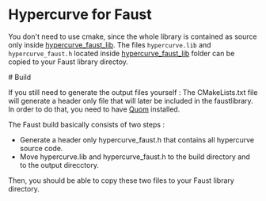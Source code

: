 
# Hypercurve for Faust  

You don't need to use cmake, since the whole library is contained as source only inside [hypercurve_faust_lib](faust_hypercurve_lib). The files `hypercurve.lib` and `hypercurve_faust.h` located 
inside [hypercurve_faust_lib](./faust_hypercurve_lib) folder can be copied to your Faust library directoy.

# Build 

If you still need to generate the output files yourself : 
The CMakeLists.txt file will generate a header only file that will later be included in the faustlibrary. In order to do that, you need to have [Quom](https://github.com/Viatorus/quom) installed.  
  
The Faust build basically consists of two steps :  
  
* Generate a header only hypercurve_faust.h that contains all hypercurve source code.  
* Move hypercurve.lib and hypercurve_faust.h to the build directory and to the output direcctory. 
  
Then, you should be able to copy these two files to your Faust library directory.


